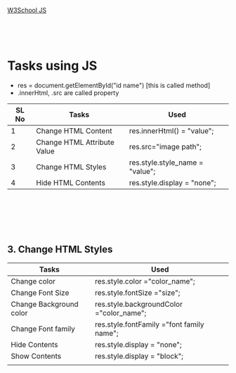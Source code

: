 [W3School JS](https://www.w3schools.com/js/)

&nbsp;

&nbsp;

# Tasks using JS

- res = document.getElementById("id name") [this is called method]
- .innerHtml, .src are called property

| SL No | Tasks                       | Used                            |
| ----- | --------------------------- | ------------------------------- |
| 1     | Change HTML Content         | res.innerHtml() = "value";      |
| 2     | Change HTML Attribute Value | res.src="image path";           |
| 3     | Change HTML Styles          | res.style.style_name = "value"; |
| 4     | Hide HTML Contents          | res.style.display = "none";     |

&nbsp;

&nbsp;

&nbsp;

## 3. Change HTML Styles

| Tasks                   | Used                                      |
| ----------------------- | ----------------------------------------- |
| Change color            | res.style.color ="color_name";                 |
| Change Font Size        | res.style.fontSize ="size";               |
| Change Background color | res.style.backgroundColor ="color_name";       |
| Change Font family      | res.style.fontFamily ="font family name"; |
| Hide Contents           | res.style.display = "none";               |
| Show Contents           | res.style.display = "block";               |
|                         |                                           |
